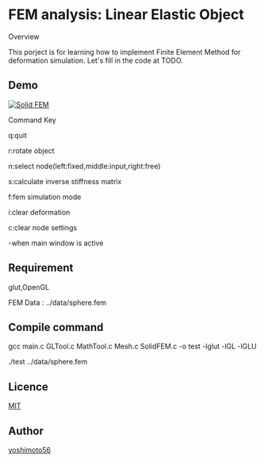 FEM analysis: Linear Elastic Object 
====

Overview

This porject is for learning how to implement Finite Element Method for deformation simulation. Let's fill in the code at TODO.

## Demo
[![Solid FEM](https://img.youtube.com/vi/ESifso8Z9a8/0.jpg)](https://www.youtube.com/watch?v=ESifso8Z9a8 "Solid FEM")

Command Key

q:quit

r:rotate object

n:select node(left:fixed,middle:input,right:free)

s:calculate inverse stiffness matrix

f:fem simulation mode

i:clear deformation

c:clear node settings

-when main window is active

## Requirement

glut,OpenGL

FEM Data : ../data/sphere.fem

## Compile command

gcc main.c GLTool.c MathTool.c Mesh.c SolidFEM.c -o test -lglut -lGL -lGLU

./test ../data/sphere.fem

## Licence

[MIT](https://github.com/tcnksm/tool/blob/master/LICENCE)

## Author

[yoshimoto56](https://github.com/yoshimoto56)

